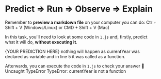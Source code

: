 # Predict => Run => Observe => Explain

Remember to **preview a markdown file** on your computer you can do:
Ctr + Shift + V (Windows/Linux) or CMD + Shift + V (Mac)

In this task, you'll need to look at some code in `1.js` and, firstly, predict what it will do, **without executing it**.

{YOUR PREDICTION HERE}
nothing will happen as currentYear was declared as variable and in line 5 it was called as a function.

Afterwards, you can execute the code in `1.js` to check your answer 📝
Uncaught TypeError TypeError: currentYear is not a function
